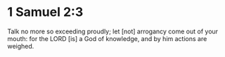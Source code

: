 # 1 Samuel 2:3

Talk no more so exceeding proudly; let [not] arrogancy come out of your mouth: for the LORD [is] a God of knowledge, and by him actions are weighed.